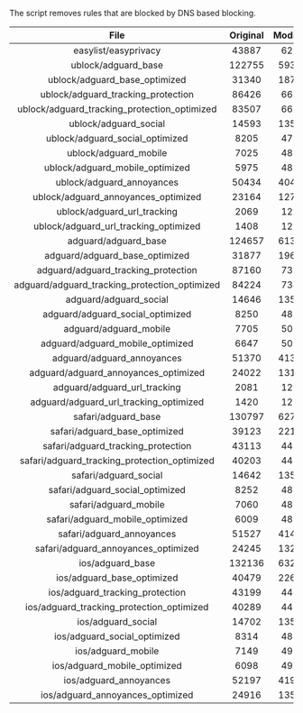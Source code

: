 The script removes rules that are blocked by DNS based blocking.


| File | Original | Modified |
|:----:|:-----:|:-----:|
| easylist/easyprivacy | 43887 | 6217 |
| ublock/adguard_base | 122755 | 59334 |
| ublock/adguard_base_optimized | 31340 | 18740 |
| ublock/adguard_tracking_protection | 86426 | 6694 |
| ublock/adguard_tracking_protection_optimized | 83507 | 6672 |
| ublock/adguard_social | 14593 | 13516 |
| ublock/adguard_social_optimized | 8205 | 4774 |
| ublock/adguard_mobile | 7025 | 4857 |
| ublock/adguard_mobile_optimized | 5975 | 4832 |
| ublock/adguard_annoyances | 50434 | 40475 |
| ublock/adguard_annoyances_optimized | 23164 | 12765 |
| ublock/adguard_url_tracking | 2069 | 1228 |
| ublock/adguard_url_tracking_optimized | 1408 | 1223 |
| adguard/adguard_base | 124657 | 61339 |
| adguard/adguard_base_optimized | 31877 | 19606 |
| adguard/adguard_tracking_protection | 87160 | 7377 |
| adguard/adguard_tracking_protection_optimized | 84224 | 7344 |
| adguard/adguard_social | 14646 | 13577 |
| adguard/adguard_social_optimized | 8250 | 4813 |
| adguard/adguard_mobile | 7705 | 5037 |
| adguard/adguard_mobile_optimized | 6647 | 5011 |
| adguard/adguard_annoyances | 51370 | 41334 |
| adguard/adguard_annoyances_optimized | 24022 | 13197 |
| adguard/adguard_url_tracking | 2081 | 1238 |
| adguard/adguard_url_tracking_optimized | 1420 | 1233 |
| safari/adguard_base | 130797 | 62768 |
| safari/adguard_base_optimized | 39123 | 22132 |
| safari/adguard_tracking_protection | 43113 | 4459 |
| safari/adguard_tracking_protection_optimized | 40203 | 4429 |
| safari/adguard_social | 14642 | 13567 |
| safari/adguard_social_optimized | 8252 | 4810 |
| safari/adguard_mobile | 7060 | 4899 |
| safari/adguard_mobile_optimized | 6009 | 4874 |
| safari/adguard_annoyances | 51527 | 41423 |
| safari/adguard_annoyances_optimized | 24245 | 13261 |
| ios/adguard_base | 132136 | 63285 |
| ios/adguard_base_optimized | 40479 | 22651 |
| ios/adguard_tracking_protection | 43199 | 4467 |
| ios/adguard_tracking_protection_optimized | 40289 | 4437 |
| ios/adguard_social | 14702 | 13599 |
| ios/adguard_social_optimized | 8314 | 4825 |
| ios/adguard_mobile | 7149 | 4938 |
| ios/adguard_mobile_optimized | 6098 | 4913 |
| ios/adguard_annoyances | 52197 | 41989 |
| ios/adguard_annoyances_optimized | 24916 | 13548 |
